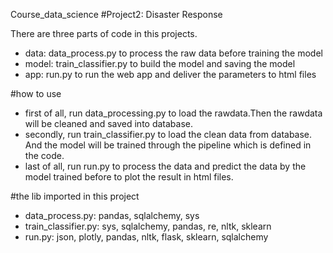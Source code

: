 Course_data_science
#Project2: Disaster Response

There are three parts of code in this projects.
- data: data_process.py to process the raw data before training the model
- model: train_classifier.py to build the model and saving the model
- app: run.py to run the web app and deliver the parameters to html files

#how to use
- first of all, run data_processing.py to load the rawdata.Then the rawdata will be cleaned and saved into database.
- secondly, run train_classifier.py to load the clean data from database. And the model will be trained through the pipeline which is defined in the code.
- last of all, run run.py to process the data and predict the data by the model trained before to plot the result in html files.

#the lib imported in this project
- data_process.py: pandas, sqlalchemy, sys
- train_classifier.py: sys, sqlalchemy, pandas, re, nltk, sklearn
- run.py: json, plotly, pandas, nltk, flask, sklearn, sqlalchemy
